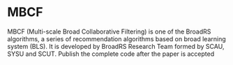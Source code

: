 # MBCF
MBCF (Multi-scale Broad Collaborative Filtering) is one of the BroadRS algorithms,  a series of recommendation algorithms based on broad learning system (BLS). It is developed by BroadRS Research Team formed by SCAU, SYSU and SCUT.
Publish the complete code after the paper is accepted
